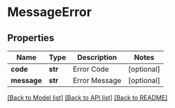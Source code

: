 # MessageError

## Properties
Name | Type | Description | Notes
------------ | ------------- | ------------- | -------------
**code** | **str** | Error Code | [optional] 
**message** | **str** | Error Message | [optional] 

[[Back to Model list]](../README.md#documentation-for-models) [[Back to API list]](../README.md#documentation-for-api-endpoints) [[Back to README]](../README.md)


